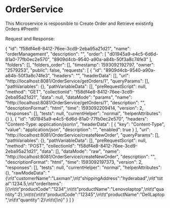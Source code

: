 # OrderService
This Microservice is resposnible to Create Order and Retrieve existinfg Orders
#Preethi

Request and Response:

{
	"id": "f58df4e8-8412-76ee-3cd9-2eba95a21d21",
	"name": "orderManagement",
	"description": "",
	"order": [
		"d01945a9-e4c5-6d6d-81a0-77fb0ec2e570",
		"8909d4cb-9540-a90a-a84b-50f3a8c74fe3"
	],
	"folders": [],
	"folders_order": [],
	"timestamp": 1593092192797,
	"owner": "2579253",
	"public": false,
	"requests": [
		{
			"id": "8909d4cb-9540-a90a-a84b-50f3a8c74fe3",
			"headers": "",
			"headerData": [],
			"url": "http://localhost:8081/OrderService/getOrders/1",
			"queryParams": [],
			"pathVariables": {},
			"pathVariableData": [],
			"preRequestScript": null,
			"method": "GET",
			"collectionId": "f58df4e8-8412-76ee-3cd9-2eba95a21d21",
			"data": null,
			"dataMode": "params",
			"name": "http://localhost:8081/OrderService/getOrders/1",
			"description": "",
			"descriptionFormat": "html",
			"time": 1593092209414,
			"version": 2,
			"responses": [],
			"tests": null,
			"currentHelper": "normal",
			"helperAttributes": {}
		},
		{
			"id": "d01945a9-e4c5-6d6d-81a0-77fb0ec2e570",
			"headers": "Content-Type: application/json\n",
			"headerData": [
				{
					"key": "Content-Type",
					"value": "application/json",
					"description": "",
					"enabled": true
				}
			],
			"url": "http://localhost:8081/OrderService/createNewOrder",
			"queryParams": [],
			"pathVariables": {},
			"pathVariableData": [],
			"preRequestScript": null,
			"method": "POST",
			"collectionId": "f58df4e8-8412-76ee-3cd9-2eba95a21d21",
			"data": [],
			"dataMode": "raw",
			"name": "http://localhost:8081/OrderService/createNewOrder",
			"description": "",
			"descriptionFormat": "html",
			"time": 1593092197373,
			"version": 2,
			"responses": [],
			"tests": null,
			"currentHelper": "normal",
			"helperAttributes": {},
			"rawModeData": "{\n\t\"customerName\":\"Laxman\",\n\t\"shippingAddress\":\"hyderabad\",\n\t\"total\":1234.5,\n\t\"orderItems\":[{\n\t\t\"productCode\":\"1234\",\n\t\t\"productName\":\"Lenovolaptop\",\n\t\t\"quantity\":2},\n\t\t{\n\t\t\"productCode\":\"12345\",\n\t\t\"productName\":\"DellLaptop\",\n\t\t\"quantity\":2}\n\t\t]\n}"
		}
	]
}
